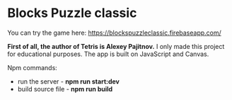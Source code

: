 # Blocks Puzzle classic

You can try the game here: https://blockspuzzleclassic.firebaseapp.com/

<b>First of all, the author of Tetris is Alexey Pajitnov.</b>
I only made this project for educational purposes.
The app is built on JavaScript and Canvas.

Npm commands:
<ul>
  <li>run the server - <b>npm run start:dev</b></li>
  <li>build source file - <b>npm run build</b></li>
</ul>
